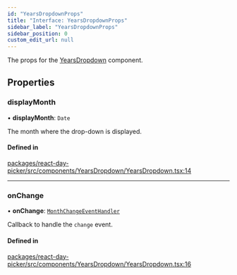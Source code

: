 ```yaml
---
id: "YearsDropdownProps"
title: "Interface: YearsDropdownProps"
sidebar_label: "YearsDropdownProps"
sidebar_position: 0
custom_edit_url: null
---
```


The props for the [YearsDropdown](../functions/YearsDropdown) component.

## Properties

### displayMonth

• **displayMonth**: `Date`

The month where the drop-down is displayed.

#### Defined in

[packages/react-day-picker/src/components/YearsDropdown/YearsDropdown.tsx:14](https://github.com/gpbl/react-day-picker/blob/0df406c0/packages/react-day-picker/src/components/YearsDropdown/YearsDropdown.tsx#L14)

___

### onChange

• **onChange**: [`MonthChangeEventHandler`](../types/MonthChangeEventHandler)

Callback to handle the `change` event.

#### Defined in

[packages/react-day-picker/src/components/YearsDropdown/YearsDropdown.tsx:16](https://github.com/gpbl/react-day-picker/blob/0df406c0/packages/react-day-picker/src/components/YearsDropdown/YearsDropdown.tsx#L16)
